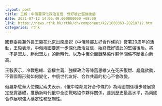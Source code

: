 ```yaml
---
layout: post
title: 王毅：中俄要深化政治互信　做好彼此堅強後盾
date: 2021-07-12 14:06:49.000000000 +08:00
link: https://news.rthk.hk/rthk/ch/component/k2/1600363-20210712.htm
categories: rthk
---
```


國務委員兼外長王毅在北京出席慶祝《中俄睦鄰友好合作條約》簽署20周年的活動，王毅表示，中俄兩國要進一步深化政治互信，始終做好彼此的堅強後盾。將「不是盟友、勝似盟友」的新時代，以及中俄全面戰略協作夥伴關係不斷推向新高。

王毅表示，冷戰思維、霸權主義、強權政治等陳舊思維又在死灰復燃、蠢蠢欲動，不管國際形勢如何變化，中俄世代友好、合作共贏的初心不會改變。

俄羅斯駐華大使傑尼索夫表示，《俄中睦鄰友好合作條約》為兩國關係穩步發展奠定堅實基礎，推動新時代俄中全面戰略協作夥伴關係，達到歷史最高水平，為兩國合作展現強大穩定性和堅韌性。
